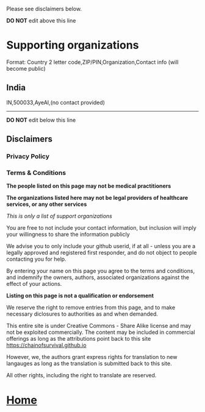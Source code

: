 Please see disclaimers below.

**DO NOT** edit above this line

# Supporting organizations
Format: Country 2 letter code,ZIP/PIN,Organization,Contact info (will become public)

## India
IN,500033,AyeAI,(no contact provided)


-----------------------------------------
**DO NOT** edit below this line

## Disclaimers
### Privacy Policy
### Terms & Conditions
**The people listed on this page may not be medical practitioners**

**The organizations listed here may not be legal providers of healthcare
services, or any other services**

_This is only a list of support organizations_

You are free to not include your contact information, but inclusion will imply
your willingness to share the information publicly

We advise you to only include your github userid, if at all - unless you
are a legally approved and registered first responder, and do not object to
people contacting you for help.

By entering your name on this page you agree to the terms and conditions,
and indemnify the owners, authors, associated organizations against the 
effect of your actions.

**Listing on this page is not a qualification or endorsement**

We reserve the right to remove entries from this page, and to make necessary
diclosures to authorities as and when demanded.

This entire site is under Creative Commons - Share Alike license and may
not be exploited commercially. The content may be included in commercial 
offerings as long as the attributions point back to this site
https://chainofsurvival.github.io

However, we, the authors grant express rights for translation to new
langauges as long as the translation is submitted back to this site.

All other rights, including the right to translate are reserved.

# [Home](https://chainofsurvival.github.io)
